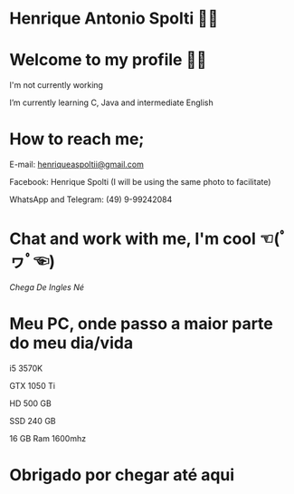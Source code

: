 <!--
### Hi there 👋

<!--
**HenriqueSpolti/HenriqueSpolti** is a ✨ _special_ ✨ repository because its `README.md` (this file) appears on your GitHub profile.

Here are some ideas to get you started:

- 🔭 I’m currently working on ...
- 🌱 I’m currently learning ...
- 👯 I’m looking to collaborate on ...
- 🤔 I’m looking for help with ...
- 💬 Ask me about ...
- 📫 How to reach me: ...
- 😄 Pronouns: ...
- ⚡ Fun fact: ...
-->


# Henrique Antonio Spolti 👨‍💻

# Welcome to my profile 🙋‍♂️

I'm not currently working

I’m currently learning C, Java and intermediate English


# How to reach me;

E-mail: henriqueaspoltii@gmail.com

Facebook: Henrique Spolti (I will be using the same photo to facilitate)

WhatsApp and Telegram: (49) 9-99242084


# Chat and work with me, I'm cool ☜(ﾟヮﾟ☜)


_Chega De Ingles Né_


# Meu PC, onde passo a maior parte do meu dia/vida


i5 3570K

GTX 1050 Ti

HD 500 GB

SSD 240 GB

16 GB Ram 1600mhz



# Obrigado por chegar até aqui

